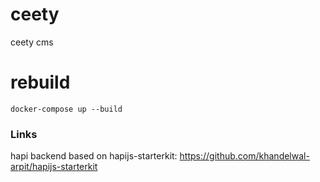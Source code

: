 # ceety
ceety cms


# rebuild 
`docker-compose up --build`


### Links

hapi backend based on hapijs-starterkit: https://github.com/khandelwal-arpit/hapijs-starterkit